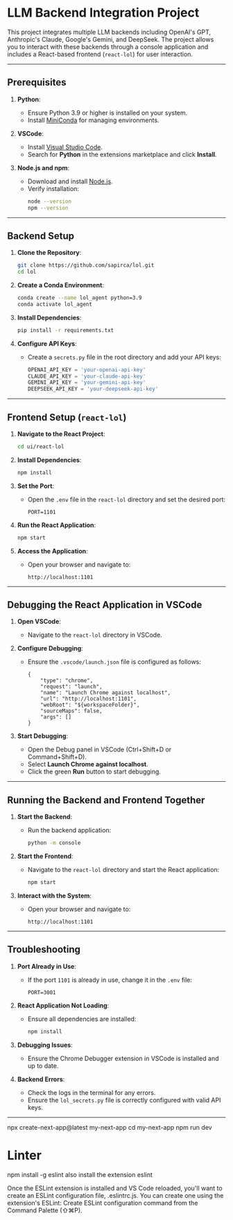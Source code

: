 # LLM Backend Integration Project

This project integrates multiple LLM backends including OpenAI's GPT, Anthropic's Claude, Google's Gemini, and DeepSeek. The project allows you to interact with these backends through a console application and includes a React-based frontend (`react-lol`) for user interaction.

---

## Prerequisites

1. **Python**:
   - Ensure Python 3.9 or higher is installed on your system.
   - Install [MiniConda](https://docs.anaconda.com/miniconda/install/) for managing environments.

2. **VSCode**:
   - Install [Visual Studio Code](https://code.visualstudio.com/).
   - Search for **Python** in the extensions marketplace and click **Install**.

3. **Node.js and npm**:
   - Download and install [Node.js](https://nodejs.org/en/download/).
   - Verify installation:
     ```bash
     node --version
     npm --version
     ```

---

## Backend Setup

1. **Clone the Repository**:
   ```bash
   git clone https://github.com/sapirca/lol.git
   cd lol
   ```

2. **Create a Conda Environment**:
   ```bash
   conda create --name lol_agent python=3.9
   conda activate lol_agent
   ```

3. **Install Dependencies**:
   ```bash
   pip install -r requirements.txt
   ```

4. **Configure API Keys**:
   - Create a `secrets.py` file in the root directory and add your API keys:
     ```python
     OPENAI_API_KEY = 'your-openai-api-key'
     CLAUDE_API_KEY = 'your-claude-api-key'
     GEMINI_API_KEY = 'your-gemini-api-key'
     DEEPSEEK_API_KEY = 'your-deepseek-api-key'
     ```

---

## Frontend Setup (`react-lol`)

1. **Navigate to the React Project**:
   ```bash
   cd ui/react-lol
   ```

2. **Install Dependencies**:
   ```bash
   npm install
   ```

3. **Set the Port**:
   - Open the `.env` file in the `react-lol` directory and set the desired port:
     ```properties
     PORT=1101
     ```

4. **Run the React Application**:
   ```bash
   npm start
   ```

5. **Access the Application**:
   - Open your browser and navigate to:
     ```
     http://localhost:1101
     ```

---

## Debugging the React Application in VSCode

1. **Open VSCode**:
   - Navigate to the `react-lol` directory in VSCode.

2. **Configure Debugging**:
   - Ensure the `.vscode/launch.json` file is configured as follows:
     ```jsonc
     {
         "type": "chrome",
         "request": "launch",
         "name": "Launch Chrome against localhost",
         "url": "http://localhost:1101",
         "webRoot": "${workspaceFolder}",
         "sourceMaps": false,
         "args": []
     }
     ```

3. **Start Debugging**:
   - Open the Debug panel in VSCode (Ctrl+Shift+D or Command+Shift+D).
   - Select **Launch Chrome against localhost**.
   - Click the green **Run** button to start debugging.

---

## Running the Backend and Frontend Together

1. **Start the Backend**:
   - Run the backend application:
     ```bash
     python -m console
     ```

2. **Start the Frontend**:
   - Navigate to the `react-lol` directory and start the React application:
     ```bash
     npm start
     ```

3. **Interact with the System**:
   - Open your browser and navigate to:
     ```
     http://localhost:1101
     ```

---

## Troubleshooting

1. **Port Already in Use**:
   - If the port `1101` is already in use, change it in the `.env` file:
     ```properties
     PORT=3001
     ```

2. **React Application Not Loading**:
   - Ensure all dependencies are installed:
     ```bash
     npm install
     ```

3. **Debugging Issues**:
   - Ensure the Chrome Debugger extension in VSCode is installed and up to date.

4. **Backend Errors**:
   - Check the logs in the terminal for any errors.
   - Ensure the `lol_secrets.py` file is correctly configured with valid API keys.

---

<!-- ## Additional Notes

- To create a new React app, use:
  ```bash
  npx create-react-app my-app
  ```
- If you previously installed `create-react-app` globally, uninstall it:
  ```bash
  npm uninstall -g create-react-app
  ```

Let me know if you encounter any issues! -->

npx create-next-app@latest my-next-app
cd my-next-app
npm run dev

# Linter
npm install -g eslint
also install the extension eslint

Once the ESLint extension is installed and VS Code reloaded, you'll want to create an ESLint configuration file, .eslintrc.js. You can create one using the extension's ESLint: Create ESLint configuration command from the Command Palette (⇧⌘P).